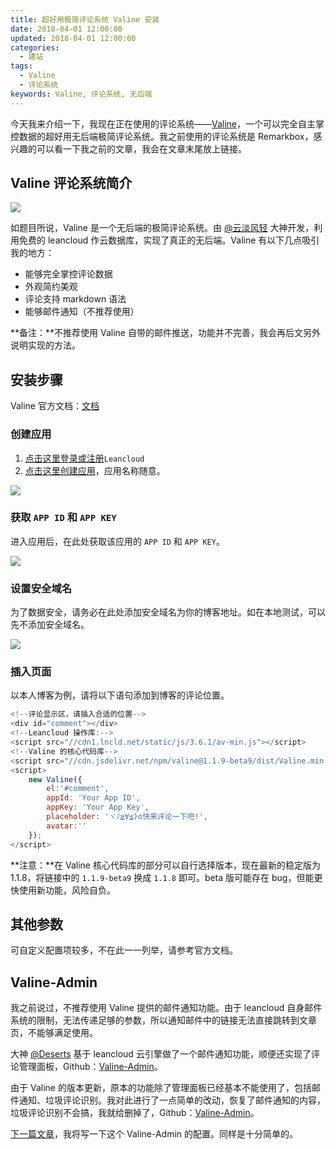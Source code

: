 ```yaml
---
title: 超好用极简评论系统 Valine 安装
date: 2018-04-01 12:00:00
updated: 2018-04-01 12:00:00
categories:
  - 建站
tags:
  - Valine
  - 评论系统
keywords: Valine, 评论系统, 无后端
---
```


今天我来介绍一下，我现在正在使用的评论系统——[Valine](https://valine.js.org/)，一个可以完全自主掌控数据的超好用无后端极简评论系统。我之前使用的评论系统是 Remarkbox，感兴趣的可以看一下我之前的文章，我会在文章末尾放上链接。

<!--more-->

## Valine 评论系统简介

![](https://img.iszy.xyz/20190318221214.png)

如题目所说，Valine 是一个无后端的极简评论系统。由 [@云淡风轻](https://ioliu.cn/) 大神开发，利用免费的 leancloud 作云数据库，实现了真正的无后端。Valine 有以下几点吸引我的地方：

- 能够完全掌控评论数据
- 外观简约美观
- 评论支持 markdown 语法
- 能够邮件通知（不推荐使用）

**备注：**不推荐使用 Valine 自带的邮件推送，功能并不完善，我会再后文另外说明实现的方法。

## 安装步骤

Valine 官方文档：[文档](https://valine.js.org/quickstart/)

### 创建应用

1. [点击这里登录或注册](https://leancloud.cn/dashboard/login.html#/signup)`Leancloud`
2. [点击这里创建应用](https://leancloud.cn/dashboard/applist.html#/newapp)，应用名称随意。

![](https://img.iszy.xyz/20190318221231.png)

### 获取 `APP ID` 和 `APP KEY`

进入应用后，在此处获取该应用的 `APP ID` 和 `APP KEY`。

![](https://img.iszy.xyz/20190318221242.png)

### 设置安全域名

为了数据安全，请务必在此处添加安全域名为你的博客地址。如在本地测试，可以先不添加安全域名。

![](https://img.iszy.xyz/20190318221253.png)

### 插入页面

以本人博客为例，请将以下语句添加到博客的评论位置。

```js
<!--评论显示区，请插入合适的位置-->
<div id="comment"></div>
<!--Leancloud 操作库:-->
<script src="//cdn1.lncld.net/static/js/3.6.1/av-min.js"></script>
<!--Valine 的核心代码库-->
<script src="//cdn.jsdelivr.net/npm/valine@1.1.9-beta9/dist/Valine.min.js"></script>
<script>
    new Valine({
        el:'#comment',
        appId: 'Your App ID',
        appKey: 'Your App Key',
        placeholder: 'ヾﾉ≧∀≦)o快来评论一下吧!',
        avatar:''
    });
</script>
```

**注意：**在 Valine 核心代码库的部分可以自行选择版本，现在最新的稳定版为 1.1.8，将链接中的 `1.1.9-beta9` 换成 `1.1.8` 即可。beta 版可能存在 bug，但能更快使用新功能，风险自负。

## 其他参数

可自定义配置项较多，不在此一一列举，请参考官方文档。

## Valine-Admin

我之前说过，不推荐使用 Valine 提供的邮件通知功能。由于 leancloud 自身邮件系统的限制，无法传递足够的参数，所以通知邮件中的链接无法直接跳转到文章页，不能够满足使用。

大神 [@Deserts](https://panjunwen.com) 基于 leancloud 云引擎做了一个邮件通知功能，顺便还实现了评论管理面板，Github：[Valine-Admin](https://github.com/panjunwen/Valine-Admin)。

由于 Valine 的版本更新，原本的功能除了管理面板已经基本不能使用了，包括邮件通知、垃圾评论识别。我对此进行了一点简单的改动，恢复了邮件通知的内容，垃圾评论识别不会搞，我就给删掉了，Github：[Valine-Admin](https://github.com/ZvonimirSun/Valine-Admin)。

[下一篇文章](https://www.iszy.cc/2018/04/01/Valine-Admin/)，我将写一下这个 Valine-Admin 的配置。同样是十分简单的。
